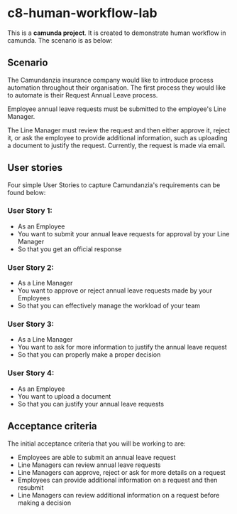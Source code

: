 # c8-human-workflow-lab
This is a **camunda project**. It is created to demonstrate human workflow in camunda. The scenario is as below:  

## Scenario
The Camundanzia insurance company would like to introduce process automation throughout their organisation. The first process they would like to automate is their Request Annual Leave process.  
  
Employee annual leave requests must be submitted to the employee's Line Manager.  
  
The Line Manager must review the request and then either approve it, reject it, or ask the employee to provide additional information, such as uploading a document to justify the request. Currently, the request is made via email.  

## User stories
Four simple User Stories to capture Camundanzia's requirements can be found below:  
### User Story 1:
- As an Employee
- You want to submit your annual leave requests for approval by your Line Manager
- So that you get an official response

### User Story 2:
- As a Line Manager
- You want to approve or reject annual leave requests made by your Employees
- So that you can effectively manage the workload of your team

### User Story 3:
- As a Line Manager
- You want to ask for more information to justify the annual leave request
- So that you can properly make a proper decision

### User Story 4:
- As an Employee
- You want to upload a document
- So that you can justify your annual leave requests

## Acceptance criteria
The initial acceptance criteria that you will be working to are:

- Employees are able to submit an annual leave request
- Line Managers can review annual leave requests
- Line Managers can approve, reject or ask for more details on a request
- Employees can provide additional information on a request and then resubmit
- Line Managers can review additional information on a request before making a decision

